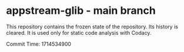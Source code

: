 # appstream-glib - main branch

This repository contains the frozen state of the repository.
Its history is cleared. It is used only for static code
analysis with Codacy.

Commit Time: 1714534900